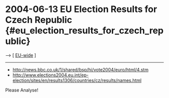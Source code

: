 # 2004-06-13 EU Election Results for Czech Republic {#eu_election_results_for_czech_republic}

\--\> \[ [ EU-wide](ElectResu0406En "wikilink") \]

------------------------------------------------------------------------

-   <http://news.bbc.co.uk/1/shared/bsp/hi/vote2004/euro/html/4.stm>
-   <http://www.elections2004.eu.int/ep-election/sites/en/results1306/countries/cz/results/names.html>

Please Analyse!

